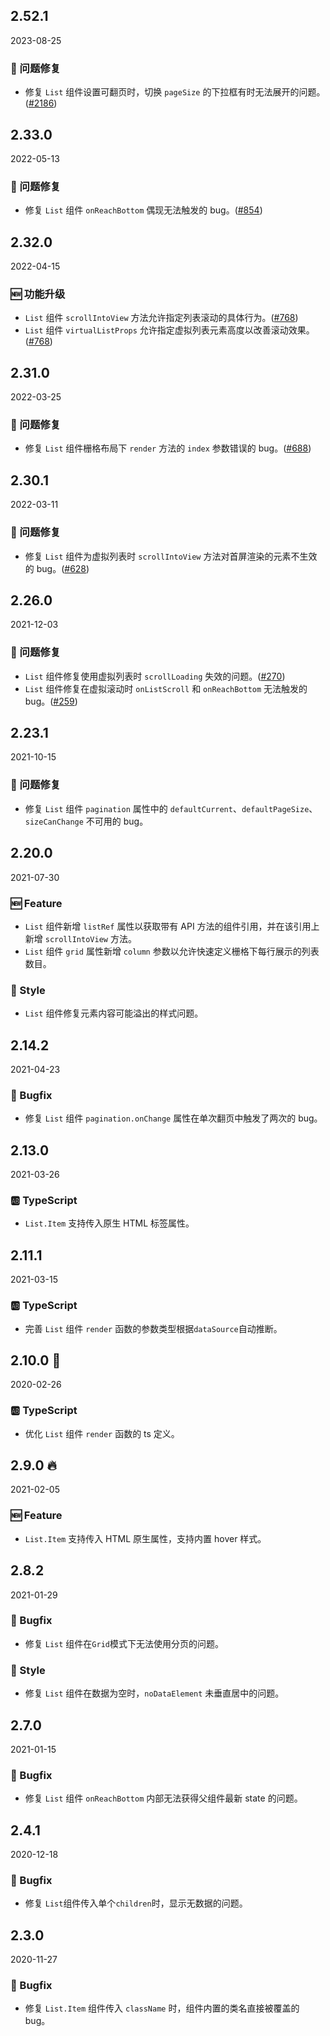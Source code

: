 ## 2.52.1

2023-08-25

### 🐛 问题修复

- 修复 `List` 组件设置可翻页时，切换 `pageSize` 的下拉框有时无法展开的问题。([#2186](https://github.com/arco-design/arco-design/pull/2186))

## 2.33.0

2022-05-13

### 🐛 问题修复

- 修复 `List` 组件 `onReachBottom` 偶现无法触发的 bug。([#854](https://github.com/arco-design/arco-design/pull/854))

## 2.32.0

2022-04-15

### 🆕 功能升级

- `List` 组件 `scrollIntoView` 方法允许指定列表滚动的具体行为。([#768](https://github.com/arco-design/arco-design/pull/768))
- `List` 组件 `virtualListProps` 允许指定虚拟列表元素高度以改善滚动效果。([#768](https://github.com/arco-design/arco-design/pull/768))

## 2.31.0

2022-03-25

### 🐛 问题修复

- 修复 `List` 组件栅格布局下 `render` 方法的 `index` 参数错误的 bug。([#688](https://github.com/arco-design/arco-design/pull/688))

## 2.30.1

2022-03-11

### 🐛 问题修复

- 修复 `List` 组件为虚拟列表时 `scrollIntoView` 方法对首屏渲染的元素不生效的 bug。([#628](https://github.com/arco-design/arco-design/pull/628))

## 2.26.0

2021-12-03

### 🐛 问题修复

- `List` 组件修复使用虚拟列表时 `scrollLoading` 失效的问题。([#270](https://github.com/arco-design/arco-design/pull/270))
- `List` 组件修复在虚拟滚动时 `onListScroll` 和 `onReachBottom` 无法触发的 bug。([#259](https://github.com/arco-design/arco-design/pull/259))

## 2.23.1

2021-10-15

### 🐛 问题修复

- 修复 `List` 组件 `pagination` 属性中的 `defaultCurrent`、`defaultPageSize`、`sizeCanChange` 不可用的 bug。

## 2.20.0

2021-07-30

### 🆕 Feature

- `List` 组件新增 `listRef` 属性以获取带有 API 方法的组件引用，并在该引用上新增 `scrollIntoView` 方法。
- `List` 组件 `grid` 属性新增 `column` 参数以允许快速定义栅格下每行展示的列表数目。

### 💅 Style

- `List` 组件修复元素内容可能溢出的样式问题。



## 2.14.2

2021-04-23

### 🐛 Bugfix

- 修复 `List` 组件 `pagination.onChange` 属性在单次翻页中触发了两次的 bug。

## 2.13.0

2021-03-26

### 🆎 TypeScript

- `List.Item` 支持传入原生 HTML 标签属性。



## 2.11.1

2021-03-15

### 🆎 TypeScript

- 完善 `List` 组件 `render` 函数的参数类型根据`dataSource`自动推断。



## 2.10.0 🏮

2020-02-26

### 🆎 TypeScript

- 优化 `List` 组件 `render` 函数的 ts 定义。



## 2.9.0 🔥

2021-02-05

### 🆕 Feature

- `List.Item` 支持传入 HTML 原生属性，支持内置 hover 样式。

## 2.8.2

2021-01-29

### 🐛 Bugfix

- 修复 `List` 组件在`Grid`模式下无法使用分页的问题。



### 💅 Style

- 修复 `List` 组件在数据为空时，`noDataElement` 未垂直居中的问题。



## 2.7.0

2021-01-15

### 🐛 Bugfix

- 修复 `List` 组件 `onReachBottom` 内部无法获得父组件最新 state 的问题。

## 2.4.1

2020-12-18

### 🐛 Bugfix

- 修复 `List`组件传入单个`children`时，显示无数据的问题。

## 2.3.0

2020-11-27

### 🐛 Bugfix

- 修复 `List.Item` 组件传入 `className` 时，组件内置的类名直接被覆盖的 bug。



